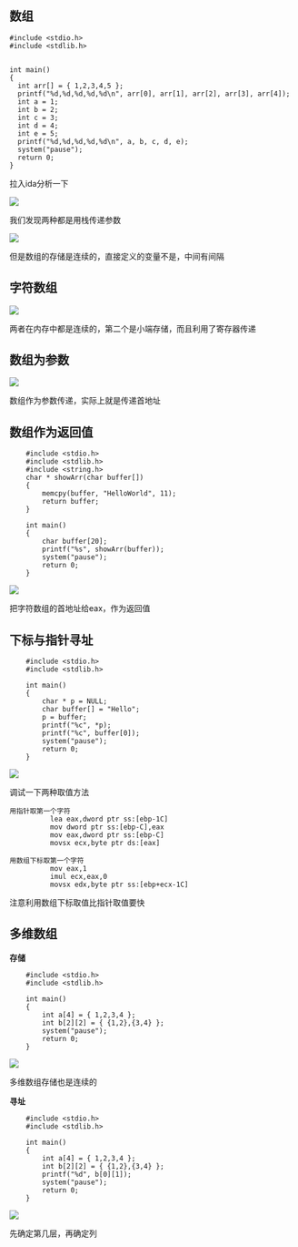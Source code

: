 数组
---
    #include <stdio.h>
    #include <stdlib.h>


    int main()
    {
      int arr[] = { 1,2,3,4,5 };
      printf("%d,%d,%d,%d,%d\n", arr[0], arr[1], arr[2], arr[3], arr[4]);
      int a = 1;
      int b = 2;
      int c = 3;
      int d = 4;
      int e = 5;
      printf("%d,%d,%d,%d,%d\n", a, b, c, d, e);
      system("pause");
      return 0;
    }

拉入ida分析一下

![](https://raw.githubusercontent.com/Whitebird0/tuchuang/main/QQ%E6%88%AA%E5%9B%BE20211004130845.png)

我们发现两种都是用栈传递参数

![](https://raw.githubusercontent.com/Whitebird0/tuchuang/main/QQ%E6%88%AA%E5%9B%BE20211004130857.png)

但是数组的存储是连续的，直接定义的变量不是，中间有间隔

字符数组
---

![](https://raw.githubusercontent.com/Whitebird0/tuchuang/main/QQ%E6%88%AA%E5%9B%BE20211004134334.png)

两者在内存中都是连续的，第二个是小端存储，而且利用了寄存器传递

数组为参数
---

![](https://raw.githubusercontent.com/Whitebird0/tuchuang/main/QQ%E6%88%AA%E5%9B%BE20211004135305.png)

数组作为参数传递，实际上就是传递首地址

数组作为返回值
--- 

       	#include <stdio.h>
		#include <stdlib.h>
		#include <string.h>
		char * showArr(char buffer[])
		{
			memcpy(buffer, "HelloWorld", 11);
			return buffer;
		}
		
		int main()
		{
			char buffer[20];
			printf("%s", showArr(buffer));
			system("pause");
			return 0;
		}

![](https://raw.githubusercontent.com/Whitebird0/tuchuang/main/QQ%E6%88%AA%E5%9B%BE20211004142830.png)

把字符数组的首地址给eax，作为返回值

下标与指针寻址
---

		#include <stdio.h>
		#include <stdlib.h>

		int main()
		{
			char * p = NULL;
			char buffer[] = "Hello";
			p = buffer;
			printf("%c", *p);
			printf("%c", buffer[0]);
			system("pause");
			return 0;
		}

![](https://raw.githubusercontent.com/Whitebird0/tuchuang/main/QQ%E6%88%AA%E5%9B%BE20211004234232.png)

调试一下两种取值方法

	用指针取第一个字符 
			  lea eax,dword ptr ss:[ebp-1C]        
			  mov dword ptr ss:[ebp-C],eax         
			  mov eax,dword ptr ss:[ebp-C]         
			  movsx ecx,byte ptr ds:[eax]         
	
	用数组下标取第一个字符
			  mov eax,1      
			  imul ecx,eax,0 
			  movsx edx,byte ptr ss:[ebp+ecx-1C]  
	

注意利用数组下标取值比指针取值要快


多维数组
---
**存储**

		#include <stdio.h>
		#include <stdlib.h>
		
		int main()
		{
			int a[4] = { 1,2,3,4 };
			int b[2][2] = { {1,2},{3,4} };
			system("pause");
			return 0;
		}
		
![](https://raw.githubusercontent.com/Whitebird0/tuchuang/main/QQ%E6%88%AA%E5%9B%BE20211005142550.png)	

多维数组存储也是连续的

**寻址**

		#include <stdio.h>
		#include <stdlib.h>

		int main()
		{
			int a[4] = { 1,2,3,4 };
			int b[2][2] = { {1,2},{3,4} };
			printf("%d", b[0][1]);
			system("pause");
			return 0;
		}

![](https://raw.githubusercontent.com/Whitebird0/tuchuang/main/QQ%E6%88%AA%E5%9B%BE20211005143204.png)

先确定第几层，再确定列
